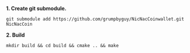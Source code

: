 **1. Create git submodule.**

```
git submodule add https://github.com/grumpbyguy/NicNacCoinwallet.git NicNacCoin
```

**2. Build**

```
mkdir build && cd build && cmake .. && make
```
